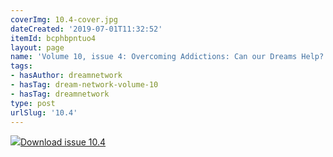 ```yaml
---
coverImg: 10.4-cover.jpg
dateCreated: '2019-07-01T11:32:52'
itemId: bcphbpntuo4
layout: page
name: 'Volume 10, issue 4: Overcoming Addictions: Can our Dreams Help?'
tags:
- hasAuthor: dreamnetwork
- hasTag: dream-network-volume-10
- hasTag: dreamnetwork
type: post
urlSlug: '10.4'
---
```

<img class="card-journal-img" src="../images/10.4-rect.jpg"/><a href="../files/pdfs/Volume_10/10.4-Dream-Network-Journal_Volume-10_No-4.pdf" download="">Download issue 10.4</a>